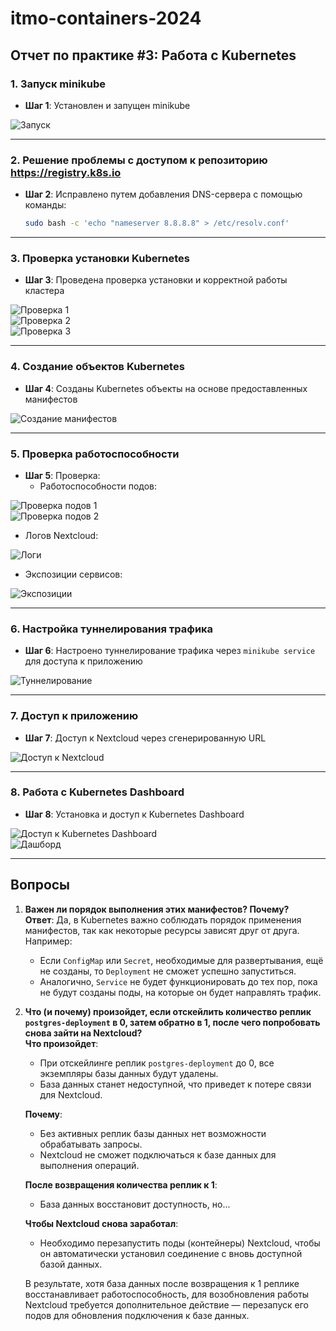
# itmo-containers-2024

## Отчет по практике #3: Работа с Kubernetes

### 1. Запуск minikube
- **Шаг 1**: Установлен и запущен minikube

![Запуск](https://github.com/sharafetdinov42/itmo-containers-2024/raw/lab3/screens/2.jpg)

---

### 2. Решение проблемы с доступом к репозиторию https://registry.k8s.io
- **Шаг 2**: Исправлено путем добавления DNS-сервера с помощью команды:
  ```bash
  sudo bash -c 'echo "nameserver 8.8.8.8" > /etc/resolv.conf'
  ```

---

### 3. Проверка установки Kubernetes
- **Шаг 3**: Проведена проверка установки и корректной работы кластера

![Проверка 1](https://github.com/sharafetdinov42/itmo-containers-2024/raw/lab3/screens/3.jpg)  
![Проверка 2](https://github.com/sharafetdinov42/itmo-containers-2024/raw/lab3/screens/4.jpg)  
![Проверка 3](https://github.com/sharafetdinov42/itmo-containers-2024/raw/lab3/screens/5.jpg)

---

### 4. Создание объектов Kubernetes
- **Шаг 4**: Созданы Kubernetes объекты на основе предоставленных манифестов

![Создание манифестов](https://github.com/sharafetdinov42/itmo-containers-2024/raw/lab3/screens/6.jpg)

---

### 5. Проверка работоспособности
- **Шаг 5**: Проверка:
  - Работоспособности подов:

![Проверка подов 1](https://github.com/sharafetdinov42/itmo-containers-2024/raw/lab3/screens/10.jpg)  
![Проверка подов 2](https://github.com/sharafetdinov42/itmo-containers-2024/raw/lab3/screens/11.jpg)

  - Логов Nextcloud:

![Логи](https://github.com/sharafetdinov42/itmo-containers-2024/raw/lab3/screens/7.jpg)

  - Экспозиции сервисов:

![Экспозиции](https://github.com/sharafetdinov42/itmo-containers-2024/raw/lab3/screens/8.jpg)

---

### 6. Настройка туннелирования трафика
- **Шаг 6**: Настроено туннелирование трафика через `minikube service` для доступа к приложению

![Туннелирование](https://github.com/sharafetdinov42/itmo-containers-2024/raw/lab3/screens/12.jpg)

---

### 7. Доступ к приложению
- **Шаг 7**: Доступ к Nextcloud через сгенерированную URL

![Доступ к Nextcloud](https://github.com/sharafetdinov42/itmo-containers-2024/raw/lab3/screens/13.jpg)

---

### 8. Работа с Kubernetes Dashboard
- **Шаг 8**: Установка и доступ к Kubernetes Dashboard

![Доступ к Kubernetes Dashboard](https://github.com/sharafetdinov42/itmo-containers-2024/raw/lab3/screens/14.jpg)  
![Дашборд](https://github.com/sharafetdinov42/itmo-containers-2024/raw/lab3/screens/9.jpg)

---

## Вопросы
1. **Важен ли порядок выполнения этих манифестов? Почему?**  
   **Ответ**: Да, в Kubernetes важно соблюдать порядок применения манифестов, так как некоторые ресурсы зависят друг от друга. Например:
   - Если `ConfigMap` или `Secret`, необходимые для развертывания, ещё не созданы, то `Deployment` не сможет успешно запуститься.
   - Аналогично, `Service` не будет функционировать до тех пор, пока не будут созданы поды, на которые он будет направлять трафик.

2. **Что (и почему) произойдет, если отскейлить количество реплик `postgres-deployment` в 0, затем обратно в 1, после чего попробовать снова зайти на Nextcloud?**  
   **Что произойдет**:
   - При отскейлинге реплик `postgres-deployment` до 0, все экземпляры базы данных будут удалены.
   - База данных станет недоступной, что приведет к потере связи для Nextcloud.
   
   **Почему**:
   - Без активных реплик базы данных нет возможности обрабатывать запросы.
   - Nextcloud не сможет подключаться к базе данных для выполнения операций.

   **После возвращения количества реплик к 1**:
   - База данных восстановит доступность, но...
   
   **Чтобы Nextcloud снова заработал**:
   - Необходимо перезапустить поды (контейнеры) Nextcloud, чтобы он автоматически установил соединение с вновь доступной базой данных.

   В результате, хотя база данных после возвращения к 1 реплике восстанавливает работоспособность, для возобновления работы Nextcloud требуется дополнительное действие — перезапуск его подов для обновления подключения к базе данных.
